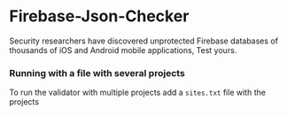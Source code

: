 # Firebase-Json-Checker
Security researchers have discovered unprotected Firebase databases of thousands of iOS and Android mobile applications, Test yours.

### Running with a file with several projects
To run the validator with multiple projects add a `sites.txt` file with the projects 
